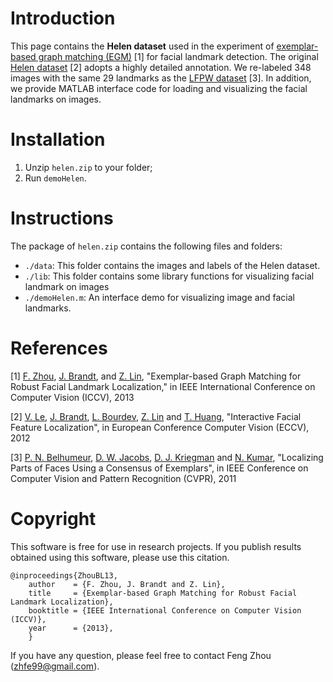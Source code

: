 Introduction
============

This page contains the **Helen dataset** used in the experiment of
[exemplar-based graph matching (EGM)](http://www.f-zhou.com/gm.html)
[1] for facial landmark detection. The original
[Helen dataset](http://www.ifp.illinois.edu/~vuongle2/helen/) [2]
adopts a highly detailed annotation. We re-labeled 348 images with the
same 29 landmarks as the
[LFPW dataset](http://homes.cs.washington.edu/~neeraj/projects/face-parts/)
[3]. In addition, we provide MATLAB interface code for loading and
visualizing the facial landmarks on images.


Installation
============

1. Unzip `helen.zip` to your folder;
2. Run `demoHelen`.


Instructions
============

The package of `helen.zip` contains the following files and folders:

- `./data`: This folder contains the images and labels of the Helen dataset.
- `./lib`: This folder contains some library functions for visualizing facial landmark on images
- `./demoHelen.m`: An interface demo for visualizing image and facial landmarks.


References
==========

[1] [F. Zhou](http://www.f-zhou.com),
[J. Brandt](http://www.adobe.com/technology/people/san-jose/jonathan-brandt.html),
and
[Z. Lin](http://www.adobe.com/technology/people/san-jose/zhe-lin.html),
"Exemplar-based Graph Matching for Robust Facial Landmark
Localization," in IEEE International Conference on Computer Vision
(ICCV), 2013

[2] [V. Le](http://www.ifp.illinois.edu/~vuongle2/),
[J. Brandt](http://www.adobe.com/technology/people/san-jose/jonathan-brandt.html),
[L. Bourdev](http://www.cs.berkeley.edu/~lbourdev/),
[Z. Lin](http://www.adobe.com/technology/people/san-jose/zhe-lin.html)
and
[T. Huang](http://www.ece.illinois.edu/directory/profile.asp?t-huang1),
"Interactive Facial Feature Localization", in European Conference
Computer Vision (ECCV), 2012

[3] [P. N. Belhumeur](http://www.cs.columbia.edu/~belhumeur/),
[D. W. Jacobs](http://www.cs.umd.edu/~djacobs/),
[D. J. Kriegman](http://cseweb.ucsd.edu/~kriegman/) and
[N. Kumar](http://homes.cs.washington.edu/~neeraj/), "Localizing Parts
of Faces Using a Consensus of Exemplars", in IEEE Conference on
Computer Vision and Pattern Recognition (CVPR), 2011


Copyright
=========

This software is free for use in research projects. If you
publish results obtained using this software, please use this
citation.

    @inproceedings{ZhouBL13,
        author    = {F. Zhou, J. Brandt and Z. Lin},
        title     = {Exemplar-based Graph Matching for Robust Facial Landmark Localization},
        booktitle = {IEEE International Conference on Computer Vision (ICCV)},
        year      = {2013},
        }

If you have any question, please feel free to contact Feng Zhou (zhfe99@gmail.com).
